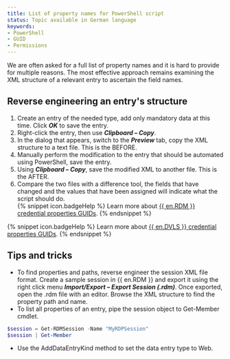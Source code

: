 ```yaml
---
title: List of property names for PowerShell script
status: Topic available in German language
keywords:
- PowerShell
- GUID
- Permissions
---
```

We are often asked for a full list of property names and it is hard to provide for multiple reasons. The most effective approach remains examining the XML structure of a relevant entry to ascertain the field names.

## Reverse engineering an entry's structure
1. Create an entry of the needed type, add only mandatory data at this time. Click ***OK*** to save the entry.
1. Right-click the entry, then use ***Clipboard – Copy***.
1. In the dialog that appears, switch to the ***Preview*** tab, copy the XML structure to a text file. This is the BEFORE.
1. Manually perform the modification to the entry that should be automated using PowerShell, save the entry.
1. Using ***Clipboard – Copy***, save the modified XML to another file. This is the AFTER.
1. Compare the two files with a difference tool, the fields that have changed and the values that have been assigned will indicate what the script should do.  
{% snippet icon.badgeHelp %}
Learn more about [{{ en.RDM }} credential properties GUIDs](/kb/devolutions-powershell/remote-desktop-manager/xml-information/).
{% endsnippet %}

{% snippet icon.badgeHelp %}
Learn more about [{{ en.DVLS }} credential properties GUIDs](/kb/devolutions-powershell/devolutions-server/xml-information/).
{% endsnippet %}

## Tips and tricks

* To find properties and paths, reverse engineer the session XML file format. Create a sample session in {{ en.RDM }} and export it using the right click menu ***Import/Export – Export Session (.rdm)***. Once exported, open the .rdm file with an editor. Browse the XML structure to find the property path and name.
* To list all properties of an entry, pipe the session object to Get-Member cmdlet.

```powershell
$session = Get-RDMSession -Name "MyRDPSession"  
$session | Get-Member
```

* Use the AddDataEntryKind method to set the data entry type to Web.
